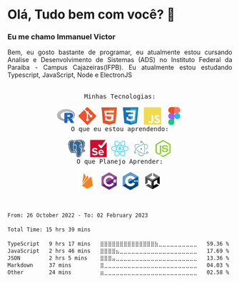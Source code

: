<h1> Olá, Tudo bem com você? 👋 </h1>

<h3> Eu me chamo Immanuel Victor</h3>

 <p align="justify">Bem, eu gosto bastante de programar, eu atualmente estou cursando Analise e Desenvolvimento de Sistemas (ADS) no 
 Instituto Federal da Paraiba - Campus Cajazeiras(IFPB). Eu atualmente estou estudando Typescript, JavaScript, Node e ElectronJS
 
 <br>
 <br>

 <div align="center">
 <kbd align="center">
   Minhas Tecnologias:
  <div style="display: inline_block;"><br>
  <img align="center" alt="Vi-C" height="40" width="40" src="https://raw.githubusercontent.com/devicons/devicon/master/icons/r/r-original.svg">
  <img align="center" alt="Vi-git" height="40" width="40" src="https://raw.githubusercontent.com/devicons/devicon/master/icons/git/git-original.svg">
  <img align="center" alt="Vi-HTML"height="40" width="40" src="https://raw.githubusercontent.com/devicons/devicon/master/icons/html5/html5-original.svg">
  <img align="center" alt="Vi-CSS" height="40" width="40" src="https://raw.githubusercontent.com/devicons/devicon/master/icons/css3/css3-original.svg">
  <img align="center" alt="Vi-Python" height="40" width="40" src="https://raw.githubusercontent.com/devicons/devicon/master/icons/javascript/javascript-plain.svg">
  <img align="center" alt="Vi-Java" height="40" width="40" src="https://raw.githubusercontent.com/devicons/devicon/master/icons/figma/figma-original.svg">
</div></kbd>
 

  <kbd align="center">
   O que eu estou aprendendo:
  <div style="display: inline_block;"><br>
  <img align="center" alt="Vi-postgresql" height="40" width="40" src="https://raw.githubusercontent.com/devicons/devicon/master/icons/postgresql/postgresql-original.svg">
  <img align="center" alt="Vi-selenium" height="40" width="40" src="https://raw.githubusercontent.com/devicons/devicon/master/icons/selenium/selenium-original.svg">
  <img align="center" alt="Vi-react" height="40" width="40" src="https://raw.githubusercontent.com/devicons/devicon/master/icons/react/react-original.svg">
  <img align="center" alt="Vi-electron" height="40" width="40" src="https://raw.githubusercontent.com/devicons/devicon/master/icons/electron/electron-original.svg">
  <img align="center" alt="Vi-nodejs" height="40" width="40" src="https://raw.githubusercontent.com/devicons/devicon/master/icons/nodejs/nodejs-original.svg">
</div></kbd>
  <kbd align="center">
   O que Planejo Aprender:
  <div style="display: inline_block;"><br>
  <img align="center" alt="Vi-firebase" height="40" width="40" src="https://raw.githubusercontent.com/devicons/devicon/master/icons/firebase/firebase-plain.svg">
  <img align="center" alt="Vi-csharp"height="40" width="40" src="https://raw.githubusercontent.com/devicons/devicon/master/icons/csharp/csharp-original.svg">
  <img align="center" alt="Vi-cpp" height="40" width="40" src="https://raw.githubusercontent.com/devicons/devicon/master/icons/cplusplus/cplusplus-original.svg">
  <img align="center" alt="Vi-unity" height="40" width="40" src="https://raw.githubusercontent.com/devicons/devicon/master/icons/unity/unity-original.svg">
</div></kbd>
 </div>
 
 <br>
 <br>
 
 <!--START_SECTION:waka-->

```text
From: 26 October 2022 - To: 02 February 2023

Total Time: 15 hrs 39 mins

TypeScript   9 hrs 17 mins   ⣿⣿⣿⣿⣿⣿⣿⣿⣿⣿⣿⣿⣿⣿⣷⣀⣀⣀⣀⣀⣀⣀⣀⣀⣀   59.36 %
JavaScript   2 hrs 46 mins   ⣿⣿⣿⣿⣦⣀⣀⣀⣀⣀⣀⣀⣀⣀⣀⣀⣀⣀⣀⣀⣀⣀⣀⣀⣀   17.69 %
JSON         2 hrs 5 mins    ⣿⣿⣿⣤⣀⣀⣀⣀⣀⣀⣀⣀⣀⣀⣀⣀⣀⣀⣀⣀⣀⣀⣀⣀⣀   13.36 %
Markdown     37 mins         ⣿⣀⣀⣀⣀⣀⣀⣀⣀⣀⣀⣀⣀⣀⣀⣀⣀⣀⣀⣀⣀⣀⣀⣀⣀   04.03 %
Other        24 mins         ⣶⣀⣀⣀⣀⣀⣀⣀⣀⣀⣀⣀⣀⣀⣀⣀⣀⣀⣀⣀⣀⣀⣀⣀⣀   02.58 %
```

<!--END_SECTION:waka-->
